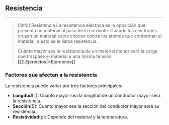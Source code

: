 ## Resistencia
---
>[!info]    Resistencia
>La resistencia eléctrica es la oposición que presenta un material al paso de la corriente. Cuando los electrones cruzan un material estos chocan contra los átomos que conforman el material, a esto se le llama resistencia. 
>
>Cuanto mayor sea la resistencia de un material menor será la carga que traspase el material a una misma tensión.
>**[[2.Ejercicios|>Ejercicios]]**
### Factores que afectan a la resistencia
La resistencia puede variar por tres factores principales:
- **Longitud**(L): Cuanto mayor sea la longitud de un conductor mayor será la resistencia.
- **Sección**(S): Cuanto mayor sea la sección del conductor mayor será su resistencia.
- **Resistividad**(ρ): Depende del material y la temperatura.
 
